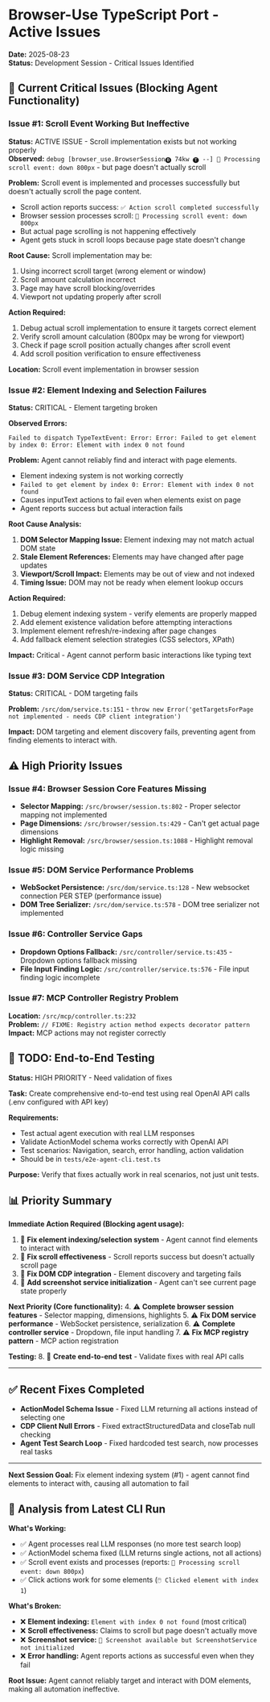# Browser-Use TypeScript Port - Active Issues

**Date:** 2025-08-23  
**Status:** Development Session - Critical Issues Identified

## 🚨 Current Critical Issues (Blocking Agent Functionality)

### Issue #1: Scroll Event Working But Ineffective
**Status:** ACTIVE ISSUE - Scroll implementation exists but not working properly  
**Observed:** `debug [browser_use.BrowserSession🅑 74kw 🅣 --] 📜 Processing scroll event: down 800px` - but page doesn't actually scroll

**Problem:** Scroll event is implemented and processes successfully but doesn't actually scroll the page content.
- Scroll action reports success: `✅ Action scroll completed successfully`
- Browser session processes scroll: `📜 Processing scroll event: down 800px`
- But actual page scrolling is not happening effectively
- Agent gets stuck in scroll loops because page state doesn't change

**Root Cause:** Scroll implementation may be:
1. Using incorrect scroll target (wrong element or window)
2. Scroll amount calculation incorrect 
3. Page may have scroll blocking/overrides
4. Viewport not updating properly after scroll

**Action Required:**
1. Debug actual scroll implementation to ensure it targets correct element
2. Verify scroll amount calculation (800px may be wrong for viewport)
3. Check if page scroll position actually changes after scroll event
4. Add scroll position verification to ensure effectiveness

**Location:** Scroll event implementation in browser session

### Issue #2: Element Indexing and Selection Failures  
**Status:** CRITICAL - Element targeting broken

**Observed Errors:**
```
Failed to dispatch TypeTextEvent: Error: Error: Failed to get element by index 0: Error: Element with index 0 not found
```

**Problem:** Agent cannot reliably find and interact with page elements.
- Element indexing system is not working correctly
- `Failed to get element by index 0: Error: Element with index 0 not found`  
- Causes inputText actions to fail even when elements exist on page
- Agent reports success but actual interaction fails

**Root Cause Analysis:**
1. **DOM Selector Mapping Issue:** Element indexing may not match actual DOM state
2. **Stale Element References:** Elements may have changed after page updates  
3. **Viewport/Scroll Impact:** Elements may be out of view and not indexed
4. **Timing Issue:** DOM may not be ready when element lookup occurs

**Action Required:**
1. Debug element indexing system - verify elements are properly mapped
2. Add element existence validation before attempting interactions
3. Implement element refresh/re-indexing after page changes
4. Add fallback element selection strategies (CSS selectors, XPath)

**Impact:** Critical - Agent cannot perform basic interactions like typing text

### Issue #3: DOM Service CDP Integration  
**Status:** CRITICAL - DOM targeting fails

**Problem:** `/src/dom/service.ts:151` - `throw new Error('getTargetsForPage not implemented - needs CDP client integration')`

**Impact:** DOM targeting and element discovery fails, preventing agent from finding elements to interact with.

## ⚠️ High Priority Issues

### Issue #4: Browser Session Core Features Missing
- **Selector Mapping:** `/src/browser/session.ts:802` - Proper selector mapping not implemented
- **Page Dimensions:** `/src/browser/session.ts:429` - Can't get actual page dimensions
- **Highlight Removal:** `/src/browser/session.ts:1088` - Highlight removal logic missing

### Issue #5: DOM Service Performance Problems  
- **WebSocket Persistence:** `/src/dom/service.ts:128` - New websocket connection PER STEP (performance issue)
- **DOM Tree Serializer:** `/src/dom/service.ts:578` - DOM tree serializer not implemented

### Issue #6: Controller Service Gaps
- **Dropdown Options Fallback:** `/src/controller/service.ts:435` - Dropdown options fallback missing
- **File Input Finding Logic:** `/src/controller/service.ts:576` - File input finding logic incomplete

### Issue #7: MCP Controller Registry Problem
**Location:** `/src/mcp/controller.ts:232`  
**Problem:** `// FIXME: Registry action method expects decorator pattern`
**Impact:** MCP actions may not register correctly

## 🔧 TODO: End-to-End Testing
**Status:** HIGH PRIORITY - Need validation of fixes

**Task:** Create comprehensive end-to-end test using real OpenAI API calls (.env configured with API key)

**Requirements:**
- Test actual agent execution with real LLM responses  
- Validate ActionModel schema works correctly with OpenAI API
- Test scenarios: Navigation, search, error handling, action validation
- Should be in `tests/e2e-agent-cli.test.ts`

**Purpose:** Verify that fixes actually work in real scenarios, not just unit tests.

## 📊 Priority Summary

**Immediate Action Required (Blocking agent usage):**
1. 🚨 **Fix element indexing/selection system** - Agent cannot find elements to interact with
2. 🚨 **Fix scroll effectiveness** - Scroll reports success but doesn't actually scroll page  
3. 🚨 **Fix DOM CDP integration** - Element discovery and targeting fails
4. 🚨 **Add screenshot service initialization** - Agent can't see current page state properly

**Next Priority (Core functionality):**
4. ⚠️ **Complete browser session features** - Selector mapping, dimensions, highlights
5. ⚠️ **Fix DOM service performance** - WebSocket persistence, serialization
6. ⚠️ **Complete controller service** - Dropdown, file input handling
7. ⚠️ **Fix MCP registry pattern** - MCP action registration

**Testing:**
8. 🔧 **Create end-to-end test** - Validate fixes with real API calls

---

## ✅ Recent Fixes Completed

- **ActionModel Schema Issue** - Fixed LLM returning all actions instead of selecting one
- **CDP Client Null Errors** - Fixed extractStructuredData and closeTab null checking  
- **Agent Test Search Loop** - Fixed hardcoded test search, now processes real tasks

---

**Next Session Goal:** Fix element indexing system (#1) - agent cannot find elements to interact with, causing all automation to fail

## 📝 Analysis from Latest CLI Run

**What's Working:**
- ✅ Agent processes real LLM responses (no more test search loop)  
- ✅ ActionModel schema fixed (LLM returns single actions, not all actions)
- ✅ Scroll event exists and processes (reports: `📜 Processing scroll event: down 800px`)
- ✅ Click actions work for some elements (`🖱️ Clicked element with index 1`)

**What's Broken:**
- ❌ **Element indexing:** `Element with index 0 not found` (most critical)
- ❌ **Scroll effectiveness:** Claims to scroll but page doesn't actually move  
- ❌ **Screenshot service:** `📸 Screenshot available but ScreenshotService not initialized`
- ❌ **Error handling:** Agent reports actions as successful even when they fail

**Root Issue:** Agent cannot reliably target and interact with DOM elements, making all automation ineffective.